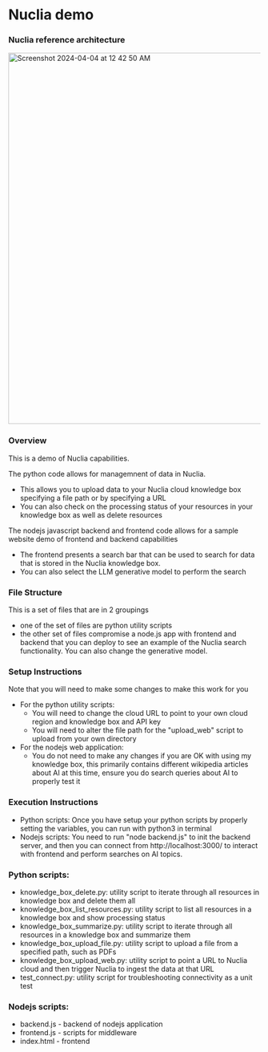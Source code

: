 # Nuclia demo

### Nuclia reference architecture

<img width="740" alt="Screenshot 2024-04-04 at 12 42 50 AM" src="https://github.com/theodore-dream/nuclia-demo/assets/20304946/38be491a-7ec8-4fd6-8ad9-3ecc5611d72b">

### Overview

This is a demo of Nuclia capabilities. 

The python code allows for managemnent of data in Nuclia. 
 - This allows you to upload data to your Nuclia cloud knowledge box specifying a file path or by specifying a URL
 - You can also check on the processing status of your resources in your knowledge box as well as delete resources

The nodejs javascript backend and frontend code allows for a sample website demo of frontend and backend capabilities
 - The frontend presents a search bar that can be used to search for data that is stored in the Nuclia knowledge box.
 - You can also select the LLM generative model to perform the search

### File Structure

This is a set of files that are in 2 groupings
 - one of the set of files are python utility scripts
 - the other set of files compromise a node.js app with frontend and backend that you can deploy to see an example of the Nuclia search functionality. You can also change the generative model. 

 ### Setup Instructions

 Note that you will need to make some changes to make this work for you
  - For the python utility scripts:
    - You will need to change the cloud URL to point to your own cloud region and knowledge box and API key
    - You will need to alter the file path for the "upload_web" script to upload from your own directory 
  - For the nodejs web application:
    - You do not need to make any changes if you are OK with using my knowledge box, this primarily contains different wikipedia articles about AI at this time, ensure you do search queries about AI to properly test it

### Execution Instructions

 - Python scripts: Once you have setup your python scripts by properly setting the variables, you can run with python3 in terminal
 - Nodejs scripts: You need to run "node backend.js" to init the backend server, and then you can connect from http://localhost:3000/ to interact with frontend and perform searches on AI topics. 

 ### Python scripts:

  - knowledge_box_delete.py: utility script to iterate through all resources in knowledge box and delete them all 
  - knowledge_box_list_resources.py: utility script to list all resources in a knowledge box and show processing status 
  - knowledge_box_summarize.py: utility script to iterate through all resources in a knowledge box and summarize them
  - knowledge_box_upload_file.py: utility script to upload a file from a specified path, such as PDFs
  - knowledge_box_upload_web.py: utility script to point a URL to Nuclia cloud and then trigger Nuclia to ingest the data at that URL
  - test_connect.py: utility script for troubleshooting connectivity as a unit test 

### Nodejs scripts:
 - backend.js - backend of nodejs application 
 - frontend.js - scripts for middleware
 - index.html - frontend

